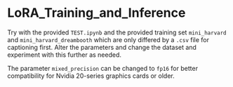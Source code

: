 # LoRA_Training_and_Inference

Try with the provided `TEST.ipynb` and the provided training set `mini_harvard` and `mini_harvard_dreambooth` which are only differed by a `.csv` file for captioning first.
Alter the parameters and change the dataset and experiment with this further as needed.

The parameter `mixed_precision` can be changed to `fp16` for better compatibility for Nvidia 20-series graphics cards or older.
